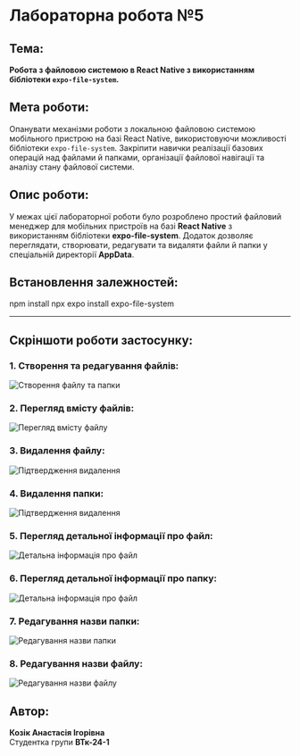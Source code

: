 # Лабораторна робота №5

## Тема:
**Робота з файловою системою в React Native з використанням бібліотеки `expo-file-system`.**

## Мета роботи:
Опанувати механізми роботи з локальною файловою системою мобільного пристрою на базі React Native, використовуючи можливості бібліотеки `expo-file-system`. Закріпити навички реалізації базових операцій над файлами й папками, організації файлової навігації та аналізу стану файлової системи.

## Опис роботи:
У межах цієї лабораторної роботи було розроблено простий файловий менеджер для мобільних пристроїв на базі **React Native** з використанням бібліотеки **expo-file-system**.
Додаток дозволяє переглядати, створювати, редагувати та видаляти файли й папки у спеціальній директорії **AppData**.


## Встановлення залежностей:
npm install
npx expo install expo-file-system

---

## Скріншоти роботи застосунку:

### 1. Створення та редагування файлів: 
![Створення файлу та папки](screenshots/foto1.png)

### 2. Перегляд вмісту файлів: 
![Перегляд вмісту файлу](screenshots/foto2.png)

### 3. Видалення файлу: 
![Підтвердження видалення](screenshots/foto3.png)

### 4. Видалення папки: 
![Підтвердження видалення](screenshots/foto4.png)

### 5. Перегляд детальної інформації про файл:
![Детальна інформація про файл](screenshots/foto5.png)

### 6. Перегляд детальної інформації про папку:
![Детальна інформація про файл](screenshots/foto6.png)

### 7. Редагування назви папки:
![Редагування назви папки](screenshots/foto7.png)

### 8. Редагування назви файлу:
![Редагування назви файлу](screenshots/foto8.png)

## Автор:
**Козік Анастасія Ігорівна**  
Студентка групи **ВТк-24-1**
